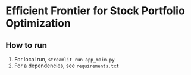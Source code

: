 # Efficient Frontier for Stock Portfolio Optimization
## How to run
1. For local run, `streamlit run app_main.py`
2. For a dependencies, see `requirements.txt`

  